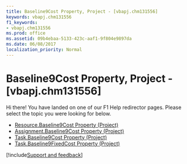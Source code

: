 ```yaml
---
title: Baseline9Cost Property, Project - [vbapj.chm131556]
keywords: vbapj.chm131556
f1_keywords:
- vbapj.chm131556
ms.prod: office
ms.assetid: 09b4ebaa-5133-423c-aaf1-9f804e9897da
ms.date: 06/08/2017
localization_priority: Normal
---
```



# Baseline9Cost Property, Project - [vbapj.chm131556]

Hi there! You have landed on one of our F1 Help redirector pages. Please select the topic you were looking for below.

- [Resource.Baseline9Cost Property (Project)](https://msdn.microsoft.com/library/6604632e-6c3e-614a-873d-60aac5eab1f9%28Office.15%29.aspx)
- [Assignment.Baseline9Cost Property (Project)](https://msdn.microsoft.com/library/fbcd0b8e-e153-6e1e-efa4-877dca6d70c0%28Office.15%29.aspx)
- [Task.Baseline9Cost Property (Project)](https://msdn.microsoft.com/library/1ef92314-0830-0984-2f45-c17fade88dc2%28Office.15%29.aspx)
- [Task.Baseline9FixedCost Property (Project)](https://msdn.microsoft.com/library/b538ae82-6d8b-1077-5738-f0b34b66f387%28Office.15%29.aspx)

[!include[Support and feedback](~/includes/feedback-boilerplate.md)]